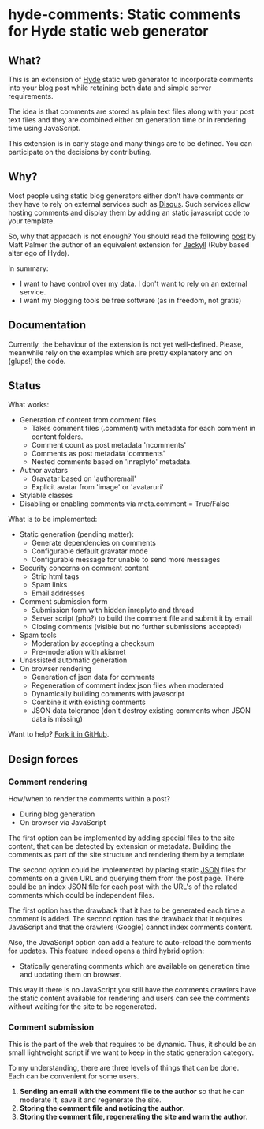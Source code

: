 hyde-comments: Static comments for Hyde static web generator
============================================================

What?
-----

This is an extension of [Hyde] static web generator to incorporate
comments into your blog post while retaining both data and
simple server requirements.

The idea is that comments are stored as plain text files along
with your post text files and they are combined either on
generation time or in rendering time using JavaScript.

This extension is in early stage and many things are to be defined.
You can participate on the decisions by contributing.

Why?
----

Most people using static blog generators either don't have comments
or they have to rely on external services such as [Disqus].
Such services allow hosting comments and display them by
adding an static javascript code to your template.

So, why that approach is not enough?
You should read the following [post][JeckyllStaticCommentsPost] by Matt Palmer
the author of an equivalent extension for [Jeckyll][Jeckyll] (Ruby based alter ego of Hyde).

In summary:

* I want to have control over my data. I don't want to rely on an external service.
* I want my blogging tools be free software (as in freedom, not gratis)

Documentation
-------------

Currently, the behaviour of the extension is not yet well-defined.
Please, meanwhile rely on the examples which are pretty explanatory and on (glups!) the code.

Status
------

What works:

- Generation of content from comment files
	- Takes comment files (.comment) with metadata for each comment in content folders.
	- Comment count as post metadata 'ncomments'
	- Comments as post metadata 'comments'
	- Nested comments based on 'inreplyto' metadata.
- Author avatars
	- Gravatar based on 'authoremail'
	- Explicit avatar from 'image' or 'avataruri'
- Stylable classes
- Disabling or enabling comments via meta.comment = True/False

What is to be implemented:

- Static generation (pending matter):
	- Generate dependencies on comments
	- Configurable default gravatar mode
	- Configurable message for unable to send more messages
- Security concerns on comment content
	- Strip html tags
	- Spam links
	- Email addresses
- Comment submission form
	- Submission form with hidden inreplyto and thread
	- Server script (php?) to build the comment file and submit it by email
	- Closing comments (visible but no further submissions accepted)
- Spam tools
	- Moderation by accepting a checksum
	- Pre-moderation with akismet
- Unassisted automatic generation
- On browser rendering
	- Generation of json data for comments
	- Regeneration of comment index json files when moderated
	- Dynamically building comments with javascript
	- Combine it with existing comments
	- JSON data tolerance (don't destroy existing comments when JSON data is missing)

Want to help? [Fork it in GitHub][GitHupHydeComments].

Design forces
-------------

### Comment rendering

How/when to render the comments within a post?

* During blog generation
* On browser via JavaScript

The first option can be implemented by adding special files to the site content,
that can be detected by extension or metadata.
Building the comments as part of the site structure
and rendering them by a template

The second option could be implemented
by placing static [JSON] files for comments on a given URL
and querying them from the post page.
There could be an index JSON file for each post with the URL's of the related comments which could be independent files.

The first option has the drawback that it has to be generated each time a comment is added.
The second option has the drawback that it requires JavaScript and that the crawlers (Google) cannot index comments content.

Also, the JavaScript option can add a feature to auto-reload the comments for updates.
This feature indeed opens a third hybrid option:

* Statically generating comments which are available on generation time and updating them on browser.

This way if there is no JavaScript you still have the comments
crawlers have the static content available for rendering
and users can see the comments without waiting for the site to be regenerated.

### Comment submission

This is the part of the web that requires to be dynamic.
Thus, it should be an small lightweight script if we want to keep in the static generation category.

To my understanding, there are three levels of things that can be done.
Each can be convenient for some users.

1. **Sending an email with the comment file to the author** so that he can moderate it, save it and regenerate the site.
2. **Storing the comment file and noticing the author**.
3. **Storing the comment file, regenerating the site and warn the author**.



[Hyde]: http://ringce.com/hyde
[Disqus]: http://disqus
[JeckyllStaticCommentsPost]: http://hezmatt.org/~mpalmer/blog/2011/07/19/static-comments-in-jekyll.html
[Jeckyll]: http://jekyllrb.com/
[JSON]: http://json.org
[GitHupHydeComments]: https://github.com/vokimon/hyde-comments



